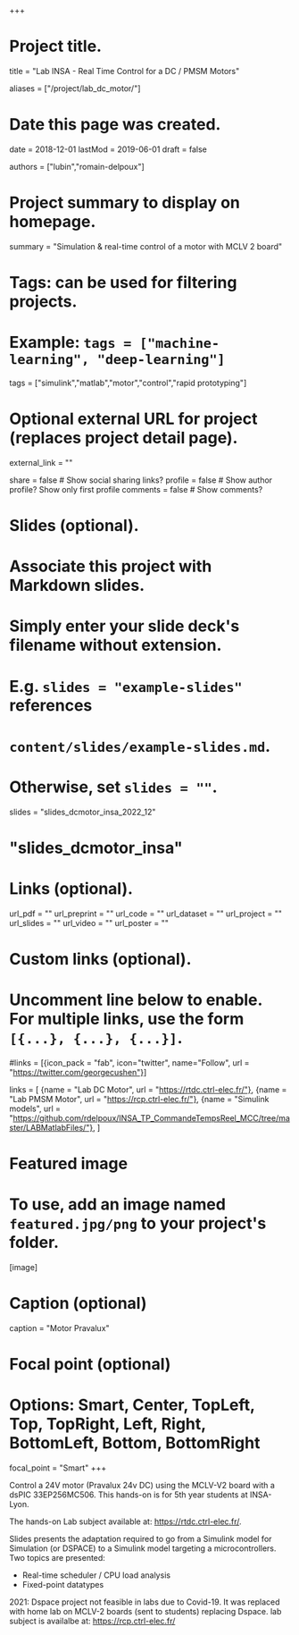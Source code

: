 +++
# Project title.
title = "Lab INSA - Real Time Control for a DC / PMSM Motors"

aliases = ["/project/lab_dc_motor/"]

# Date this page was created.
date = 2018-12-01
lastMod = 2019-06-01
draft = false

authors = ["lubin","romain-delpoux"]

# Project summary to display on homepage.
summary = "Simulation & real-time control of a motor with MCLV 2 board"

# Tags: can be used for filtering projects.
# Example: `tags = ["machine-learning", "deep-learning"]`
tags = ["simulink","matlab","motor","control","rapid prototyping"]

# Optional external URL for project (replaces project detail page).
external_link = ""

share = false  # Show social sharing links?
profile = false  # Show author profile? Show only first profile
comments = false  # Show comments?

# Slides (optional).
#   Associate this project with Markdown slides.
#   Simply enter your slide deck's filename without extension.
#   E.g. `slides = "example-slides"` references 
#   `content/slides/example-slides.md`.
#   Otherwise, set `slides = ""`.
slides = "slides_dcmotor_insa_2022_12" 
# "slides_dcmotor_insa"

# Links (optional).
url_pdf = ""
url_preprint = ""
url_code = ""
url_dataset = ""
url_project = ""
url_slides = ""
url_video = ""
url_poster = ""

# Custom links (optional).
#   Uncomment line below to enable. For multiple links, use the form `[{...}, {...}, {...}]`.
#links = [{icon_pack = "fab", icon="twitter", name="Follow", url = "https://twitter.com/georgecushen"}]

links = [
	{name = "Lab DC Motor", url = "https://rtdc.ctrl-elec.fr/"},
  {name = "Lab PMSM Motor", url = "https://rcp.ctrl-elec.fr/"},
	{name = "Simulink models", url = "https://github.com/rdelpoux/INSA_TP_CommandeTempsReel_MCC/tree/master/LABMatlabFiles/"},
	]

# Featured image
# To use, add an image named `featured.jpg/png` to your project's folder. 
[image]
  # Caption (optional)
  caption = "Motor Pravalux"
  
  # Focal point (optional)
  # Options: Smart, Center, TopLeft, Top, TopRight, Left, Right, BottomLeft, Bottom, BottomRight
  focal_point = "Smart"
+++

Control a 24V motor (Pravalux 24v DC) using the MCLV-V2 board with a dsPIC 33EP256MC506.
This hands-on is for 5th year students at INSA-Lyon.

The hands-on Lab subject available at: https://rtdc.ctrl-elec.fr/.

Slides presents the adaptation required to go from a Simulink model for Simulation (or DSPACE) to a Simulink model targeting a microcontrollers. Two topics are presented:

- Real-time scheduler / CPU load analysis
- Fixed-point datatypes

2021: Dspace project not feasible in labs due to Covid-19. It was replaced with home lab on MCLV-2 boards (sent to students) replacing Dspace.
lab subject is availalbe at: https://rcp.ctrl-elec.fr/
